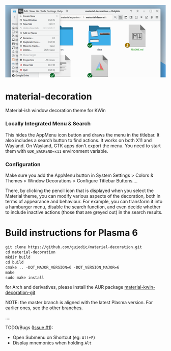 ![image](data/LIM.png)

# material-decoration

Material-ish window decoration theme for KWin

### Locally Integrated Menu & Search

This hides the AppMenu icon button and draws the menu in the titlebar. It also
includes a search button to find actions. It works on both X11 and Wayland. On
Wayland, GTK apps don't export the menu. You need to start them with 
`GDK_BACKEND=x11` environment variable.

### Configuration

Make sure you add the AppMenu button in System Settings > Colors & Themes >
Window Decorations > Configure Titlebar Buttons…. 

There, by clicking the pencil icon that is displayed when you select
the Material theme, you can modify various aspects of the decoration,
both in terms of appearance and behaviour. For example, you can transform
it into a hamburger menu, disable the search function, and even decide whether
to include inactive actions (those that are greyed out) in the search results.

# Build instructions for Plasma 6

```
git clone https://github.com/guiodic/material-decoration.git
cd material-decoration
mkdir build
cd build
cmake .. -DQT_MAJOR_VERSION=6 -DQT_VERSION_MAJOR=6
make
sudo make install
```
for Arch and derivatives, please install the AUR package 
[material-kwin-decoration-git](https://aur.archlinux.org/packages/material-kwin-decoration-git)

NOTE: the master branch is aligned with the latest Plasma version. For earlier
ones, see the other branches.

....

TODO/Bugs ([Issue #1](https://github.com/Zren/material-decoration/issues/1)):

* Open Submenu on Shortcut (eg: `Alt+F`)
* Display mnemonics when holding `Alt`
